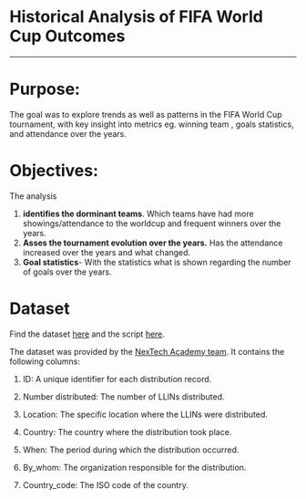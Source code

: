 # **Historical Analysis of FIFA World Cup Outcomes**
---------------------------------------------------------------------------------

# Purpose:
The goal was to explore trends as well as patterns in the FIFA World Cup tournament, with key insight into metrics eg. winning team , goals statistics, and attendance over the years.

# Objectives:
 The analysis
 1. **identifies the dorminant teams**. Which teams have had more showings/attendance to the worldcup and frequent winners over the years.
 2. **Asses the tournament evolution over the years.** Has the attendance increased over the years and what changed.
 3. **Goal statistics**- With the statistics what is shown regarding the number of goals over the years.

# Dataset
Find the dataset [here](https://github.com/Kitemange/Worldcup/blob/230a490af53876543bcadad59b5697781d004c41/world_cup_results%20(1).xlsx)
and the script [here](https://github.com/nyarotoyi/SQL-Portfolio/blob/main/llin_%20distribution_analysis/lln_distributions_analysis.sql).

The dataset was provided by the [NexTech Academy team](https://github.com/NexTech-Ac/data-analysis-bootcamp-2024/blob/main/assignments/sql-assignment/README.md). It contains the following columns:

1. ID: A unique identifier for each distribution record.

2. Number distributed: The number of LLINs distributed.

3. Location: The specific location where the LLINs were distributed.

4. Country: The country where the distribution took place.

5. When: The period during which the distribution occurred.

6. By_whom: The organization responsible for the distribution.

7. Country_code: The ISO code of the country.


